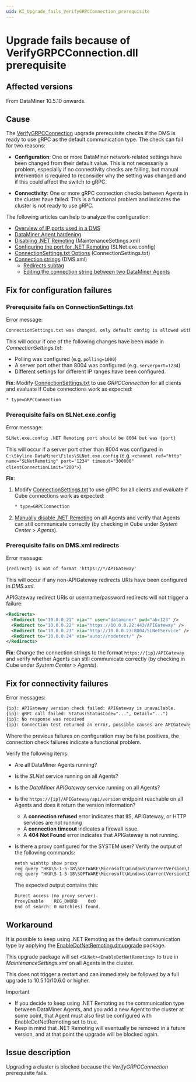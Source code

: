 ```yaml
---
uid: KI_Upgrade_fails_VerifyGRPCConnection_prerequisite
---
```


# Upgrade fails because of VerifyGRPCConnection.dll prerequisite

## Affected versions

From DataMiner 10.5.10 onwards.<!-- RN 43506 -->

## Cause

The [VerifyGRPCConnection](xref:VerifyGRPCConnectiondmupgrade) upgrade prerequisite checks if the DMS is ready to use gRPC as the default communication type. The check can fail for two reasons:

- **Configuration**: One or more DataMiner network-related settings have been changed from their default value. This is not necessarily a problem, especially if no connectivity checks are failing, but manual intervention is required to reconsider why the setting was changed and if this could affect the switch to gRPC.

- **Connectivity**: One or more gRPC connection checks between Agents in the cluster have failed. This is a functional problem and indicates the cluster is not ready to use gRPC.

The following articles can help to analyze the configuration:

- [Overview of IP ports used in a DMS](xref:Configuring_the_IP_network_ports#overview-of-ip-ports-used-in-a-dms)
- [DataMiner Agent hardening](xref:DataMiner_hardening_guide#dataminer-agent-hardening)
- [Disabling .NET Remoting](xref:Configuration_of_DataMiner_processes#disabling-net-remoting) (MaintenanceSettings.xml)
- [Configuring the port for .NET Remoting](xref:Configuration_of_DataMiner_processes#configuring-the-port-for-net-remoting) (SLNet.exe.config)
- [ConnectionSettings.txt Options](xref:ConnectionSettings_txt#connectionsettingstxt-options) (ConnectionSettings.txt)
- [Connection strings](xref:Connection_strings) (DMS.xml)
  - [Redirects subtag](xref:DMS_xml#redirects-subtag)
  - [Editing the connection string between two DataMiner Agents](xref:SLNetClientTest_editing_connection_string)

## Fix for configuration failures

### Prerequisite fails on ConnectionSettings.txt

Error message:

```txt
ConnectionSettings.txt was changed, only default config is allowed without MaintenanceSetting flag
```

This will occur if one of the following changes have been made in *ConnectionSettings.txt*:

- Polling was configured (e.g. `polling=1000`)
- A server port other than 8004 was configured (e.g. `serverport=1234`)
- Different settings for different IP ranges have been configured.

**Fix**: Modify [ConnectionSettings.txt](xref:ConnectionSettings_txt#connectionsettingstxt-options) to use *GRPCConnection* for all clients and evaluate if Cube connections work as expected:

```txt
* type=GRPCConnection
```

### Prerequisite fails on SLNet.exe.config

Error message:

```txt
SLNet.exe.config .NET Remoting port should be 8004 but was {port}
```

This will occur if a server port other than 8004 was configured in `C:\Skyline DataMiner\Files\SLNet.exe.config` (e.g. `<channel ref="http" name="SLNetRemoting" port="1234" timeout="300000" clientConnectionLimit="200">`)

**Fix**:

1. Modify [ConnectionSettings.txt](xref:ConnectionSettings_txt#connectionsettingstxt-options) to use gRPC for all clients and evaluate if Cube connections work as expected:

   ```txt
   * type=GRPCConnection
   ```

1. [Manually disable .NET Remoting](xref:Configuration_of_DataMiner_processes#disabling-net-remoting) on all Agents and verify that Agents can still communicate correctly (by checking in Cube under *System Center* > *Agents*).

### Prerequisite fails on DMS.xml redirects

Error message:

```txt
{redirect} is not of format 'https://*/APIGateway'
```

This will occur if any non-APIGateway redirects URIs have been configured in *DMS.xml*.

APIGateway redirect URIs or username/password redirects will not trigger a failure:

```xml
<Redirects>
  <Redirect to="10.0.0.21" via="" user="dataminer" pwd="abc123" />     <!-- OK -->
  <Redirect to="10.0.0.22" via="https://10.0.0.22:443/APIGateway" />   <!-- OK -->
  <Redirect to="10.0.0.23" via="http://10.0.0.23:8004/SLNetService" /> <!-- fail -->
  <Redirect to="10.0.0.24" via="auto://nodetect/" />                   <!-- fail -->
</Redirects>
```

**Fix**: Change the connection strings to the format `https://{ip}/APIGateway` and verify whether Agents can still communicate correctly (by checking in Cube under *System Center* > *Agents*).

## Fix for connectivity failures

Error messages:

```txt
{ip}: APIGateway version check failed: APIGateway is unavailable.
{ip}: gRPC call failed: Status(StatusCode="...", Detail="...")
{ip}: No response was received
{ip}: Connection test returned an error, possible causes are APIGateway not running or port 443 is closed
```

Where the previous failures on configuration may be false positives, the connection check failures indicate a functional problem.

Verify the following items:

- Are all DataMiner Agents running?

- Is the *SLNet* service running on all Agents?

- Is the *DataMiner APIGateway* service running on all Agents?

- Is the `https://{ip}/APIGateway/api/version` endpoint reachable on all Agents and does it return the version information?

  - A **connection refused** error indicates that IIS, APIGateway, or HTTP services are not running
  - A **connection timeout** indicates a firewall issue.
  - A **404 Not Found** error indicates that APIGateway is not running.

- Is there a proxy configured for the SYSTEM user? Verify the output of the following commands:

  ```txt
  netsh winhttp show proxy
  reg query "HKU\S-1-5-18\SOFTWARE\Microsoft\Windows\CurrentVersion\Internet Settings" /f Proxy
  reg query "HKU\S-1-5-18\SOFTWARE\Microsoft\Windows\CurrentVersion\Internet Settings" /f AutoConfigURL
  ```

  The expected output contains this:

  ```txt
  Direct access (no proxy server).
  ProxyEnable    REG_DWORD    0x0
  End of search: 0 match(es) found.
  ```

## Workaround

It is possible to keep using .NET Remoting as the default communication type by applying the [EnableDotNetRemoting.dmupgrade](https://community.dataminer.services/download/enabledotnetremoting-dmupgrade/) package.

This upgrade package will set `<SLNet><EnableDotNetRemoting>` to true in *MaintenanceSettings.xml* on all Agents in the cluster.

This does not trigger a restart and can immediately be followed by a full upgrade to 10.5.10/10.6.0 or higher.

> [!IMPORTANT]
>
> - If you decide to keep using .NET Remoting as the communication type between DataMiner Agents, and you add a new Agent to the cluster at some point, that Agent must also first be configured with EnableDotNetRemoting set to true.
> - Keep in mind that .NET Remoting will eventually be removed in a future version, and at that point the upgrade will be blocked again.

## Issue description

Upgrading a cluster is blocked because the *VerifyGRPCConnection* prerequisite fails.
